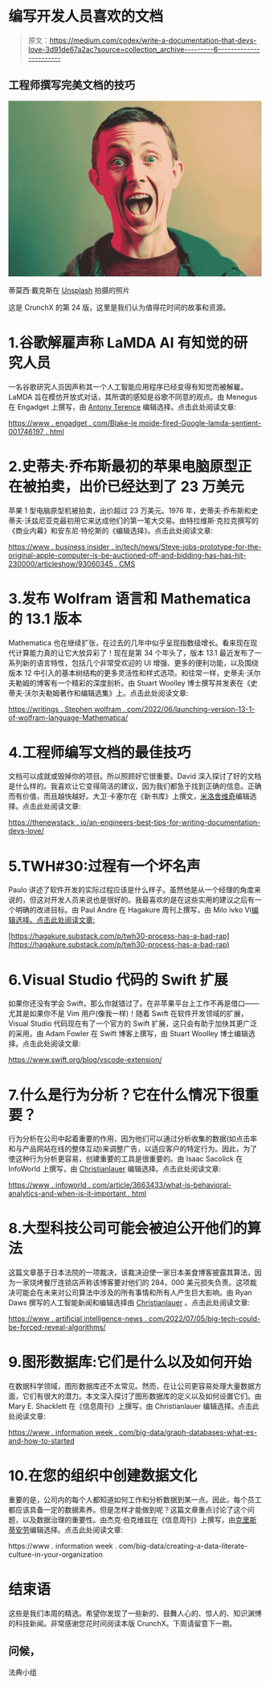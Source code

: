 # 编写开发人员喜欢的文档

> 原文：<https://medium.com/codex/write-a-documentation-that-devs-love-3d91de67a2ac?source=collection_archive---------6----------------------->

## 工程师撰写完美文档的技巧

![](img/ab08d2b00e0398e5232bc0775ad91671.png)

蒂莫西·戴克斯在 [Unsplash](https://unsplash.com?utm_source=medium&utm_medium=referral) 拍摄的照片

这是 CrunchX 的第 24 版，这里是我们认为值得花时间的故事和资源。

# 1.谷歌解雇声称 LaMDA AI 有知觉的研究人员

一名谷歌研究人员因声称其一个人工智能应用程序已经变得有知觉而被解雇。LaMDA 旨在模仿开放式对话，其所谓的感知是谷歌不同意的观点。由 Menegus 在 Engadget 上撰写，由 [Antony Terence](https://medium.com/u/e178959c822?source=post_page-----3d91de67a2ac--------------------------------) 编辑选择。点击此处阅读文章:

[https://www . engadget . com/Blake-le moide-fired-Google-lamda-sentient-001746197 . html](https://www.engadget.com/blake-lemoide-fired-google-lamda-sentient-001746197.html?src=rss)

# 2.史蒂夫·乔布斯最初的苹果电脑原型正在被拍卖，出价已经达到了 23 万美元

苹果 1 型电脑原型机被拍卖，出价超过 23 万美元。1976 年，史蒂夫·乔布斯和史蒂夫·沃兹尼亚克最初用它来达成他们的第一笔大交易。由特拉维斯·克拉克撰写的《商业内幕》和安东尼·特伦斯的《编辑选择》。点击此处阅读文章:

[https://www . business insider . in/tech/news/Steve-jobs-prototype-for-the-original-apple-computer-is-be-auctioned-off-and-bidding-has-has-hit-230000/articleshow/93060345 . CMS](https://www.businessinsider.in/tech/news/steve-jobs-prototype-for-the-original-apple-computer-is-being-auctioned-off-and-bidding-has-already-hit-230000/articleshow/93060345.cms)

# 3.发布 Wolfram 语言和 Mathematica 的 13.1 版本

Mathematica 也在继续扩张，在过去的几年中似乎呈现指数级增长。看来现在现代计算能力真的让它大放异彩了！现在是第 34 个年头了，版本 13.1 最近发布了一系列新的语言特性，包括几个非常受欢迎的 UI 增强、更多的便利功能，以及围绕版本 12 中引入的基本树结构的更多灵活性和样式选项。和往常一样，史蒂夫·沃尔夫勒姆的博客有一个精彩的深度剖析。由 Stuart Woolley 博士撰写并发表在《史蒂夫·沃尔夫勒姆著作和编辑选集》上。点击此处阅读文章:

[https://writings . Stephen wolfram . com/2022/06/launching-version-13-1-of-wolfram-language-Mathematica/](https://writings.stephenwolfram.com/2022/06/launching-version-13-1-of-wolfram-language-mathematica/)

# 4.工程师编写文档的最佳技巧

文档可以成就或毁掉你的项目。所以照顾好它很重要。David 深入探讨了好的文档是什么样的。我喜欢让它变得简洁的建议，因为我们都急于找到正确的信息。正确而有价值，而且越快越好。大卫·卡塞尔在《新书库》上撰文，[米洛舍维奇](https://medium.com/u/3ee57b082bb?source=post_page-----3d91de67a2ac--------------------------------)编辑选择。点击此处阅读文章:

[https://thenewstack . io/an-engineers-best-tips-for-writing-documentation-devs-love/](https://thenewstack.io/an-engineers-best-tips-for-writing-documentation-devs-love/)

# 5.TWH#30:过程有一个坏名声

Paulo 讲述了软件开发的实际过程应该是什么样子。虽然他是从一个经理的角度来说的，但这对开发人员来说也是很好的。我最喜欢的是在这些实用的建议之后有一个明确的改进目标。由 Paul Andre 在 Hagakure 周刊上撰写，由 Milo ivko VI[编辑选择。点击此处阅读文章:](https://medium.com/u/3ee57b082bb?source=post_page-----3d91de67a2ac--------------------------------)

[https://hagakure.substack.com/p/twh30-process-has-a-bad-rap](https://hagakure.substack.com/p/twh30-process-has-a-bad-rap)

# 6.Visual Studio 代码的 Swift 扩展

如果你还没有学会 Swift，那么你就错过了。在非苹果平台上工作不再是借口——尤其是如果你不是 Vim 用户(像我一样)！随着 Swift 在软件开发领域的扩展，Visual Studio 代码现在有了一个官方的 Swift 扩展，这只会有助于加快其更广泛的采用。由 Adam Fowler 在 Swift 博客上撰写，由 Stuart Woolley 博士编辑选择。点击此处阅读文章:

https://www.swift.org/blog/vscode-extension/

# 7.什么是行为分析？它在什么情况下很重要？

行为分析在公司中起着重要的作用，因为他们可以通过分析收集的数据(如点击率和与产品网站在线的整体互动)来调整广告，以适应客户的特定行为。因此，为了使这种行为分析更容易，创建重要的工具是很重要的。由 Isaac Sacolick 在 InfoWorld 上撰写，由 [Christianlauer](https://medium.com/u/2696f801a31a?source=post_page-----3d91de67a2ac--------------------------------) 编辑选择。点击此处阅读文章:

[https://www . infoworld . com/article/3663433/what-is-behavioral-analytics-and-when-is-it-important . html](https://www.infoworld.com/article/3663433/what-is-behavioral-analytics-and-when-is-it-important.html)

# 8.大型科技公司可能会被迫公开他们的算法

这篇文章基于日本法院的一项裁决，该裁决迫使一家日本美食博客披露其算法，因为一家烧烤餐厅连锁店声称该博客要对他们的 284，000 美元损失负责。这项裁决可能会在未来对公司算法中涉及的所有事情和所有人产生巨大影响。由 Ryan Daws 撰写的人工智能新闻和编辑选择由 [Christianlauer](https://medium.com/u/2696f801a31a?source=post_page-----3d91de67a2ac--------------------------------) 。点击此处阅读文章:

[https://www . artificial intelligence-news . com/2022/07/05/big-tech-could-be-forced-reveal-algorithms/](https://www.artificialintelligence-news.com/2022/07/05/big-tech-could-be-forced-reveal-algorithms/)

# 9.图形数据库:它们是什么以及如何开始

在数据科学领域，图形数据库还不太常见。然而，在让公司更容易处理大量数据方面，它们有很大的潜力。本文深入探讨了图形数据库的定义以及如何设置它们。由 Mary E. Shacklett 在《信息周刊》上撰写，由 Christianlauer 编辑选择。点击此处阅读文章:

[https://www . information week . com/big-data/graph-databases-what-es-and-how-to-started](https://www.informationweek.com/big-data/graph-databases-what-they-are-and-how-to-get-started)

# 10.在您的组织中创建数据文化

重要的是，公司内的每个人都知道如何工作和分析数据到某一点。因此，每个员工都应该具备一定的数据素养。但是怎样才能做到呢？这篇文章重点讨论了这个问题，以及数据治理的重要性。由杰克·伯克维兹在《信息周刊》上撰写，由[克里斯蒂安劳](https://medium.com/u/2696f801a31a?source=post_page-----3d91de67a2ac--------------------------------)编辑选择。点击此处阅读文章:

https://www . information week . com/big-data/creating-a-data-literate-culture-in-your-organization

# 结束语

这些是我们本周的精选。希望你发现了一些新的、鼓舞人心的、惊人的、知识渊博的科技新闻。非常感谢您花时间阅读本版 CrunchX。下周请留意下一期。

## 问候，

法典小组